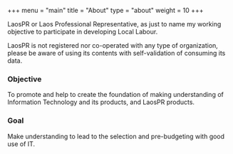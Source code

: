 +++
menu = "main"
title = "About"
type = "about"
weight = 10
+++

LaosPR or Laos Professional Representative, as just to name my working objective to participate in developing Local Labour.

LaosPR is not registered nor co-operated with any type of organization, please be aware of using its contents with self-validation of consuming its data.

### Objective

To promote and help to create the foundation of making understanding of Information Technology and its products, and LaosPR products.

### Goal

Make understanding to lead to the selection and pre-budgeting with good use of IT.
